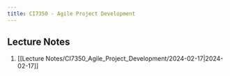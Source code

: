 ```yaml
---
title: CI7350 - Agile Project Development
---
```


## Lecture Notes

1. [[Lecture Notes/CI7350_Agile_Project_Development/2024-02-17|2024-02-17]]
